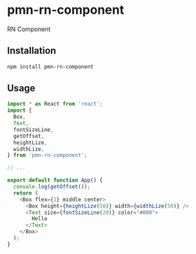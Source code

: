 # pmn-rn-component

RN Component

## Installation

```sh
npm install pmn-rn-component
```

## Usage

```js
import * as React from 'react';
import {
  Box,
  Text,
  fontSizeLine,
  getOffset,
  heightLize,
  widthLize,
} from 'pmn-rn-component';

// ...

export default function App() {
  console.log(getOffset());
  return (
    <Box flex={1} middle center>
      <Box height={heightLize(50)} width={widthLize(50)} />
      <Text size={fontSizeLine(20)} color="#000">
        Hello
      </Text>
    </Box>
  );
}

```
